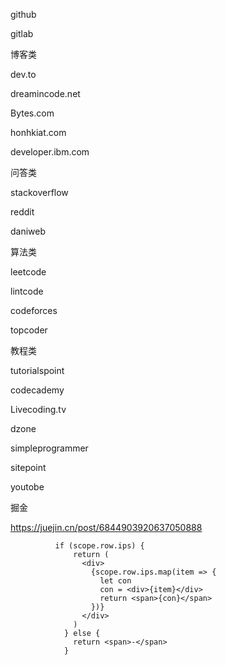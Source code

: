 github

gitlab

博客类

dev.to

dreamincode.net

Bytes.com

honhkiat.com

developer.ibm.com

问答类

stackoverflow

reddit

daniweb

算法类

leetcode

lintcode

codeforces

topcoder

教程类

tutorialspoint

codecademy

Livecoding.tv

dzone

simpleprogrammer

sitepoint

youtobe





掘金

https://juejin.cn/post/6844903920637050888



~~~
          if (scope.row.ips) {
              return (
                <div>
                  {scope.row.ips.map(item => {
                    let con
                    con = <div>{item}</div>
                    return <span>{con}</span>
                  })}
                </div>
              )
            } else {
              return <span>-</span>
            }
~~~

